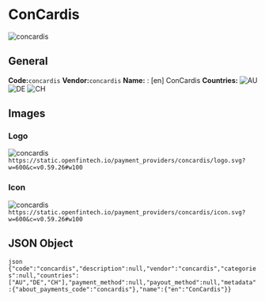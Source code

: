 # ConCardis 
![concardis](https://static.openfintech.io/payment_providers/concardis/logo.svg?w=600&c=v0.59.26#w100) 
## General 
**Code:**`concardis` 
**Vendor:**`concardis` 
**Name:** 
:	[en] ConCardis 
**Countries:** 
![AU](https://cdnjs.cloudflare.com/ajax/libs/flag-icon-css/3.3.0/flags/4x3/AU.svg#w24) 
![DE](https://cdnjs.cloudflare.com/ajax/libs/flag-icon-css/3.3.0/flags/4x3/DE.svg#w24) 
![CH](https://cdnjs.cloudflare.com/ajax/libs/flag-icon-css/3.3.0/flags/4x3/CH.svg#w24) 
 
## Images 
### Logo 
![concardis](https://static.openfintech.io/payment_providers/concardis/logo.svg?w=600&c=v0.59.26#w100) 
``` https://static.openfintech.io/payment_providers/concardis/logo.svg?w=600&c=v0.59.26#w100 ``` 
### Icon 
![concardis](https://static.openfintech.io/payment_providers/concardis/icon.svg?w=600&c=v0.59.26#w100) 
``` https://static.openfintech.io/payment_providers/concardis/icon.svg?w=600&c=v0.59.26#w100 ``` 
## JSON Object 
```json {"code":"concardis","description":null,"vendor":"concardis","categories":null,"countries":["AU","DE","CH"],"payment_method":null,"payout_method":null,"metadata":{"about_payments_code":"concardis"},"name":{"en":"ConCardis"}} ``` 
